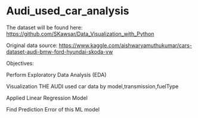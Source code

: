 # Audi_used_car_analysis
The dataset will be found here: https://github.com/SKawsar/Data_Visualization_with_Python

Original data source: https://www.kaggle.com/aishwaryamuthukumar/cars-dataset-audi-bmw-ford-hyundai-skoda-vw

Objectives:
  
  Perform Exploratory Data Analysis (EDA)
  
  Visualization THE AUDI used car data by model,transmission,fuelType
  
  Applied Linear Regression Model
  
  Find Prediction Error of this ML model

